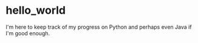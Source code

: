 # hello_world

I'm here to keep track of my progress on Python and perhaps even Java if I'm good enough.

